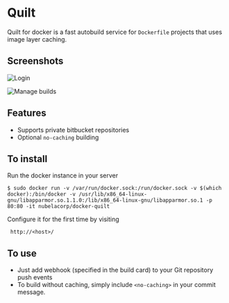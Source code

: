 Quilt
=====

Quilt for docker is a fast autobuild service for `Dockerfile` projects that uses image layer caching.

Screenshots
-----------

![Login](http://i.imgur.com/IQY4vs5.png)

![Manage builds](http://i.imgur.com/nmbbdPt.png)

Features
--------

  * Supports private bitbucket repositories
  * Optional `no-caching` building

To install
----------

Run the docker instance in your server

    $ sudo docker run -v /var/run/docker.sock:/run/docker.sock -v $(which docker):/bin/docker -v /usr/lib/x86_64-linux-gnu/libapparmor.so.1.1.0:/lib/x86_64-linux-gnu/libapparmor.so.1 -p 80:80 -it nubelacorp/docker-quilt
    
Configure it for the first time by visiting

     http://<host>/
     
To use
------

* Just add webhook (specified in the build card) to your Git repository push events
* To build without caching, simply include `<no-caching>` in your commit message.